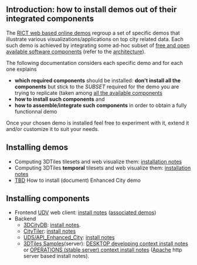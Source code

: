 ## Introduction: how to install demos out of their integrated components
The [RICT web based online demos](http://rict.liris.cnrs.fr/index.html) regroup a set of specific demos that illustrate various visualizations/applications on top city related data. Each such demo is achieved by integrating some ad-hoc subset of [free and open available software components](../Doc/Devel/Architecture/Components.md) (refer to the [architecture](../Doc/Devel/Architecture/Readme.md)).

The following documentation considers each specific demo and for each one explains
  - **which required components** should be installed: **don't install all the components** but stick to the _SUBSET_ required for the demo you are trying to replicate (taken among [all the available components](../Doc/Devel/Architecture/Components.d)
  - **how to install such components** and
  - **how to assemble/integrate such components** in order to obtain a fully functionnal demo

Once your chosen demo is installed feel free to experiment with it, extend it and/or customize it to suit your needs. 

## Installing demos
 * Computing 3DTiles tilesets and web visualize them: [installation notes](Install/InstallDemo3dTilesLyonViewer.md)
 * Computing 3DTiles **temporal** tilesets and web visualize them: [installation notes](Install/InstallDemo3dTilesTemporalLyonViewer.md)
 * [TBD](https://en.wikipedia.org/wiki/TBD_(disambiguation)) How to install (document) Enhanced City demo

## Installing components 
 * Frontend 
[UDV](../Doc/Devel/Architecture/Components.md#ComponentUDV) web client: [install notes](https://github.com/MEPP-team/UDV/blob/master/install.md) ([associated demos](http://rict.liris.cnrs.fr/UDVDemo-2/UDV/UDV-Core/))
 * Backend
   - [3DCityDB](../Doc/Devel/Architecture/Components.md#ComponentUDS3DCityDB): [install notes](Install3DCityDB.md#top).
   - [CityTiler](../Doc/Devel/Architecture/Components.md#ComponentUDSCityTiler): [install notes](https://github.com/MEPP-team/py3dtiles/blob/Tiler/Tilers/CityTiler/Install.md) 
   - [UDS/API_Enhanced_City](../Doc/Devel/Architecture/Components.md#ComponentUDSAPIEnhancedCity): [install notes](https://github.com/MEPP-team/UDV-server/blob/master/API_Enhanced_City/INSTALL.md) 
   - [3DTiles Samples](../Doc/Devel/Architecture/Components.md#Component3DTilesSamples)(server): [DESKTOP developing context install notes](Install3dTilesNodeBasedWebServer.md) or [OPERATIONS (stable server) context install notes](InstallDebianApacheServer.md) ([Apache](https://en.wikipedia.org/wiki/Apache_HTTP_Server) http server based install notes).

